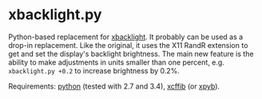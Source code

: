 # xbacklight.py
Python-based replacement for
[xbacklight](http://cgit.freedesktop.org/xorg/app/xbacklight/). It probably can
be used as a drop-in replacement. Like the original, it uses the X11 RandR
extension to get and set the display's backlight brightness. The main new
feature is the ability to make adjustments in units smaller than one percent,
e.g. `xbacklight.py +0.2` to increase brightness by 0.2%.

Requirements: [python](https://www.python.org/) (tested with 2.7 and 3.4), [xcffib](https://github.com/tych0/xcffib) (or [xpyb](https://pypi.python.org/pypi/xpyb/1.3.1)).
